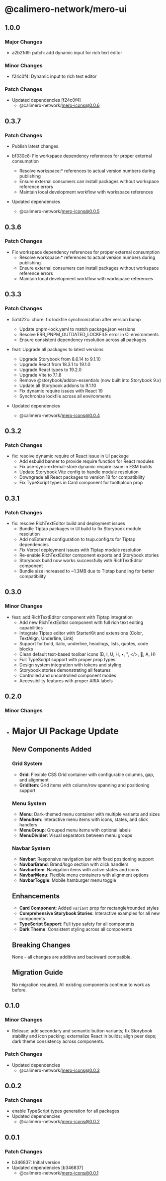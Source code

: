 # @calimero-network/mero-ui

## 1.0.0

### Major Changes

- a2b21d9: patch: add dynamic input for rich text editor

### Minor Changes

- f24c0f4: Dynamic input to rich text editor

### Patch Changes

- Updated dependencies [f24c0f4]
  - @calimero-network/mero-icons@0.0.6

## 0.3.7

### Patch Changes

- Publish latest changes.
- bf330c8: Fix workspace dependency references for proper external consumption
  - Resolve workspace:\* references to actual version numbers during publishing
  - Ensure external consumers can install packages without workspace reference errors
  - Maintain local development workflow with workspace references

- Updated dependencies
  - @calimero-network/mero-icons@0.0.5

## 0.3.6

### Patch Changes

- Fix workspace dependency references for proper external consumption
  - Resolve workspace:\* references to actual version numbers during publishing
  - Ensure external consumers can install packages without workspace reference errors
  - Maintain local development workflow with workspace references

## 0.3.3

### Patch Changes

- 5a1d22c: chore: fix lockfile synchronization after version bump
  - Update pnpm-lock.yaml to match package.json versions
  - Resolve ERR_PNPM_OUTDATED_LOCKFILE error in CI environments
  - Ensure consistent dependency resolution across all packages

- feat: Upgrade all packages to latest versions
  - Upgrade Storybook from 8.6.14 to 9.1.10
  - Upgrade React from 18.3.1 to 19.1.0
  - Upgrade React types to 19.2.0
  - Upgrade Vite to 7.1.8
  - Remove @storybook/addon-essentials (now built into Storybook 9.x)
  - Update all Storybook addons to 9.1.10
  - Fix dynamic require issues with React 19
  - Synchronize lockfile across all environments

- Updated dependencies
  - @calimero-network/mero-icons@0.0.4

## 0.3.2

### Patch Changes

- fix: resolve dynamic require of React issue in UI package
  - Add esbuild banner to provide require function for React modules
  - Fix use-sync-external-store dynamic require issue in ESM builds
  - Update Storybook Vite config to handle module resolution
  - Downgrade all React packages to version 18 for compatibility
  - Fix TypeScript types in Card component for tooltipIcon prop

## 0.3.1

### Patch Changes

- fix: resolve RichTextEditor build and deployment issues
  - Bundle Tiptap packages in UI build to fix Storybook module resolution
  - Add noExternal configuration to tsup.config.ts for Tiptap dependencies
  - Fix Vercel deployment issues with Tiptap module resolution
  - Re-enable RichTextEditor component exports and Storybook stories
  - Storybook build now works successfully with RichTextEditor component
  - Bundle size increased to ~1.3MB due to Tiptap bundling for better compatibility

## 0.3.0

### Minor Changes

- feat: add RichTextEditor component with Tiptap integration
  - Add new RichTextEditor component with full rich text editing capabilities
  - Integrate Tiptap editor with StarterKit and extensions (Color, TextAlign, Underline, Link)
  - Support for bold, italic, underline, headings, lists, quotes, code blocks
  - Clean default text-based toolbar icons (B, I, U, H, •, ", </>, 🔗, A, H)
  - Full TypeScript support with proper prop types
  - Design system integration with tokens and styling
  - Storybook stories demonstrating all features
  - Controlled and uncontrolled component modes
  - Accessibility features with proper ARIA labels

## 0.2.0

### Minor Changes

- # Major UI Package Update

  ## New Components Added

  ### Grid System
  - **Grid**: Flexible CSS Grid container with configurable columns, gap, and alignment
  - **GridItem**: Grid items with column/row spanning and positioning support

  ### Menu System
  - **Menu**: Dark-themed menu container with multiple variants and sizes
  - **MenuItem**: Interactive menu items with icons, states, and click handlers
  - **MenuGroup**: Grouped menu items with optional labels
  - **MenuDivider**: Visual separators between menu groups

  ### Navbar System
  - **Navbar**: Responsive navigation bar with fixed positioning support
  - **NavbarBrand**: Brand/logo section with click handlers
  - **NavbarItem**: Navigation items with active states and icons
  - **NavbarMenu**: Flexible menu containers with alignment options
  - **NavbarToggle**: Mobile hamburger menu toggle

  ## Enhancements
  - **Card Component**: Added `variant` prop for rectangle/rounded styles
  - **Comprehensive Storybook Stories**: Interactive examples for all new components
  - **TypeScript Support**: Full type safety for all components
  - **Dark Theme**: Consistent styling across all components

  ## Breaking Changes

  None - all changes are additive and backward compatible.

  ## Migration Guide

  No migration required. All existing components continue to work as before.

## 0.1.0

### Minor Changes

- Release: add secondary and semantic button variants; fix Storybook stability and icon packing; externalize React in builds; align peer deps; dark theme consistency across components.

### Patch Changes

- Updated dependencies
  - @calimero-network/mero-icons@0.0.3

## 0.0.2

### Patch Changes

- enable TypeScript types generation for all packages
- Updated dependencies
  - @calimero-network/mero-icons@0.0.2

## 0.0.1

### Patch Changes

- b346837: Initial version
- Updated dependencies [b346837]
  - @calimero-network/mero-icons@0.0.1
